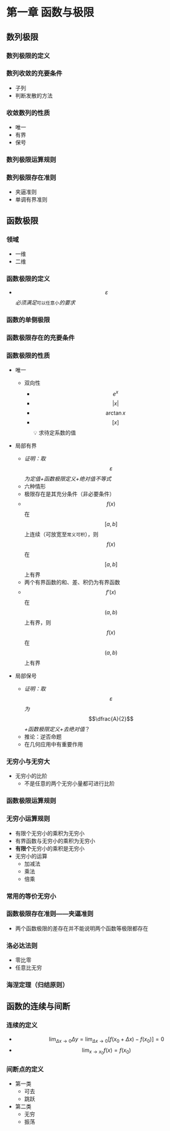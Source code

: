 # 第一章 函数与极限

## 数列极限

### 数列极限的定义

### 数列收敛的充要条件

* 子列
* 判断发散的方法

### 收敛数列的性质

* 唯一
* 有界
* 保号

### 数列极限运算规则

### 数列极限存在准则

* 夹逼准则
* 单调有界准则

## 函数极限

### 领域

* 一维
* 二维

### 函数极限的定义

* $$\varepsilon$$_必须满足_`可以任意小`_的要求_

### 函数的单侧极限

### 函数极限存在的充要条件

### 函数极限的性质

* 唯一
  * 双向性
    * $$e^x$$
    * $$|x|$$
    * $$\arctan x$$
    * $$[x]$$
    💡 求待定系数的值

* 局部有界
  * _证明：取_$$\varepsilon$$_为定值+函数极限定义+绝对值不等式_
  * 六种情形
  * 极限存在是其充分条件（非必要条件）
  * $$f(x)$$在$$[a,b]$$上连续（可放宽至`常义可积`），则$$f(x)$$在$$[a,b]$$上有界
  * 两个有界函数的和、差、积仍为有界函数
  * $$f’(x)$$在$$(a,b)$$上有界，则$$f(x)$$在$$(a,b)$$上有界

* 局部保号
  * _证明：取_$$\varepsilon$$_为_$$\dfrac{A}{2}$$_+函数极限定义+去绝对值_？
  * 推论：逆否命题
  * 在几何应用中有重要作用

### 无穷小与无穷大

* 无穷小的比阶
  * 不是任意的两个无穷小量都可进行比阶

### 函数极限运算规则

### 无穷小运算规则

* 有限个无穷小的乘积为无穷小
* 有界函数与无穷小的乘积为无穷小
* **有限个**无穷小的乘积是无穷小
* 无穷小的运算
  * 加减法
  * 乘法
  * 倍乘

### 常用的等价无穷小

### 函数极限存在准则——夹逼准则

* 两个函数极限的差存在并不能说明两个函数等极限都存在

### 洛必达法则

* 零比零
* 任意比无穷

### 海涅定理（归结原则）

## 函数的连续与间断

### 连续的定义

* $$\lim _ { \Delta x \rightarrow 0 } \Delta y = \lim _ { \Delta x \rightarrow 0 } [ f ( x _ { 0 } + \Delta x ) - f ( x _ { 0 } ) ] = 0$$
* $$\lim _ { x \rightarrow x _ { 0 } } f ( x ) = f ( x _ { 0 } )$$

### 间断点的定义

* 第一类
  * 可去
  * 跳跃
* 第二类
  * 无穷
  * 振荡

